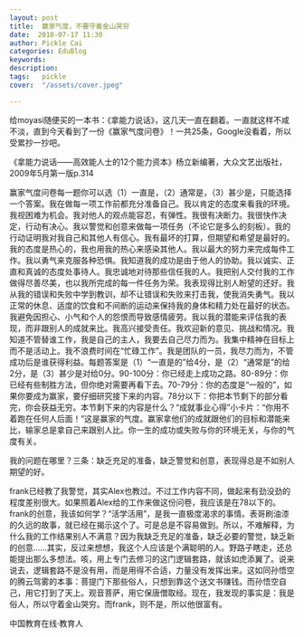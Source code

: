 ```yaml
---
layout: post  
title:  赢家气度，不要守着金山哭穷  
date:  2010-07-17 11:30  
author: Pickle Cai  
categories: EduBlog  
keywords: 
description:   
tags:	pickle   
cover:  "/assets/cover.jpeg"  

---  
```

    
给moyasi随便买的一本书：《拿能力说话》，这几天一直在翻着。一直就这样不咸不淡，直到今天看到了一份《赢家气度问卷》！一共25条，Google没看着，所以受累抄一抄吧。

《拿能力说话——高效能人士的12个能力资本》杨立新编著，大众文艺出版社，2009年5月第一版p.314

赢家气度问卷每一题你可以选（1）一直是，（2）通常是，（3）甚少是，只能选择一个答案。我在做每一项工作前都充分准备自己。我以肯定的态度来看我的环境。我视困难为机会。我对他人的观点能容忍，有弹性。我很有决断力。我很快作决定，行动有决心。我以警觉和创意来做每一项任务（不论它是多么的刻板）。我的行动证明我对我自己和其他人有信心。我有最坏的打算，但期望和希望是最好的。我的态度是热心的，我也用我的热心来感染其他人。我以最大的努力来完成每件工作。我以勇气来克服各种恐惧。我知道我的成功是由于他人的协助。我以诚实、正直和真诚的态度处事待人。我忠诚地对待那些信任我的人。我把别人交付我的工作做得尽善尽美，也以我所完成的每一件任务为荣。我表现得比别人盼望的还好。我从我的错误和失败中学到教训，却不让错误和失败来打击我，使我消失勇气。我以正常的休息、适度的饮食和不间断的运动来保持我的身体和精力处在最好的状态。我避免因担心、小气和个人的怨恨而导致感情疲劳。我以我的潜能来评估我的表现，而非跟别人的成就来比。我高兴接受责任。我欢迎新的意见、挑战和情况。我知道不管替谁工作，我是自己的主人，我要去自己尽力而为。我集中精神在目标上而不是活动上。我不浪费时间在“忙碌工作”。我是团队的一员，我尽力而为，不管成功后是谁获得利益。每题答案是（1）“一直是的”给4分，是（2）“通常是”的给2分，是（3）甚少是对给0分。90-100分：你已经走上成功之路。80-89分：你已经有些制胜方法，但你绝对需要再看下去。70-79分：你的态度是“一般的”，如果你要成为赢家，要仔细研究接下来的内容。78分以下：你把本节剩下的部分看完，你会获益无穷。本节剩下来的内容是什么？“成就事业心得”小卡片：“你用不着跑在任何人后面！”这是赢家的气度。赢家拿他们的成就跟他们的目标和潜能来比，输家总是拿自己来跟别人比。你一生的成功或失败与你的环境无关，与你的气度有关。

我的问题在哪里？三条：缺乏充足的准备，缺乏警觉和创意，表现得总是不如别人期望的好。









frank已经教了我警觉，其实Alex也教过。不过工作内容不同，做起来有劲没劲的程度差别很大。如果照着Alex给的工作来做这份问卷，我应该是在78以下的。frank的创意，我该如何学？“活学活用”，是我一直极度渴求的事情。表哥刷油漆的久远的故事，就已经在揭示这个了。可是总是不容易做到。所以，不难解释，为什么我的工作结果别人不满意？因为我缺乏充足的准备，缺乏必要的警觉，缺乏新的创意……其实，反过来想想，我这个人应该是个满聪明的人。野路子瞎走，还总能提出那么多想法。咳，用上专门去修习的这门逻辑套路，就该如虎添翼了。说来说去，逻辑套路不是没有用，而是用得不合适，力量没有发挥出来。这如同孙悟空的腾云驾雾的本事：菩提门下那些俗人，只想到靠这个送文书赚钱。而孙悟空自己，用它打到了天上。观音菩萨，用它保唐僧取经。现在，我发现的事实是：我是俗人，所以守着金山哭穷。而frank，则不是，所以他很富有。





		    
 中国教育在线·教育人

